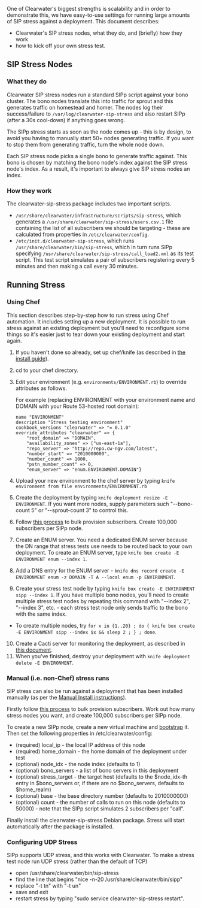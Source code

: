 One of Clearwater's biggest strengths is scalability and in order to demonstrate this, we have easy-to-use settings for running large amounts of SIP stress against a deployment.  This document describes:
- Clearwater's SIP stress nodes, what they do, and (briefly) how they work
- how to kick off your own stress test.

## SIP Stress Nodes
### What they do

Clearwater SIP stress nodes run a standard SIPp script against your bono cluster.  The bono nodes translate this into traffic for sprout and this generates traffic on homestead and homer.  The nodes log their success/failure to `/var/log/clearwater-sip-stress` and also restart SIPp (after a 30s cool-down) if anything goes wrong.

The SIPp stress starts as soon as the node comes up - this is by design, to avoid you having to manually start 50+ nodes generating traffic.  If you want to stop them from generating traffic, turn the whole node down.

Each SIP stress node picks a single bono to generate traffic against.  This bono is chosen by matching the bono node's index against the SIP stress node's index.  As a result, it's important to always give SIP stress nodes an index.

### How they work

The clearwater-sip-stress package includes two important scripts.

* `/usr/share/clearwater/infrastructure/scripts/sip-stress`, which generates a `/usr/share/clearwater/sip-stress/users.csv.1` file containing the list of all subscribers we should be targeting - these are calculated from properties in `/etc/clearwater/config`.
* `/etc/init.d/clearwater-sip-stress`, which runs `/usr/share/clearwater/bin/sip-stress`, which in turn runs SIPp specifying `/usr/share/clearwater/sip-stress/call_load2.xml` as its test script. This test script simulates a pair of subscribers registering every 5 minutes and then making a call every 30 minutes.

## Running Stress

### Using Chef

This section describes step-by-step how to run stress using Chef automation.  It includes setting up a new deployment.  It is possible to run stress against an existing deployment but you'll need to reconfigure some things so it's easier just to tear down your existing deployment and start again.

1.  If you haven't done so already, set up chef/knife (as described in [the install guide](Automated_Install.md)).
2.  cd to your chef directory.
3.  Edit your environment (e.g. `environments/ENVIRONMENT.rb`) to override attributes as follows.

    For example (replacing ENVIRONMENT with your environment name and DOMAIN with your Route 53-hosted root domain):

        name "ENVIRONMENT"
        description "Stress testing environment"
        cookbook_versions "clearwater" => "= 0.1.0"
        override_attributes "clearwater" => {
            "root_domain" => "DOMAIN",
            "availability_zones" => ["us-east-1a"],
            "repo_server" => "http://repo.cw-ngv.com/latest",
            "number_start" => "2010000000",
            "number_count" => 1000,
            "pstn_number_count" => 0,
            "enum_server" => "enum.ENVIRONMENT.DOMAIN"}

4.  Upload your new environment to the chef server by typing `knife environment from file environments/ENVIRONMENT.rb`
5. Create the deployment by typing `knife deployment resize -E ENVIRONMENT`.  If you want more nodes, supply parameters such "--bono-count 5" or "--sprout-count 3" to control this.
6. Follow [this process](https://github.com/Metaswitch/crest/blob/dev/docs/Bulk-Provisioning%20Numbers.md) to bulk provision subscribers. Create 100,000 subscribers per SIPp node.
7. Create an ENUM server.  You need a dedicated ENUM server because the DN range that stress tests use needs to be routed back to your own deployment.  To create an ENUM server, type `knife box create -E ENVIRONMENT enum --index 1`.
8. Add a DNS entry for the ENUM server - `knife dns record create -E ENVIRONMENT enum -z DOMAIN -T A --local enum -p ENVIRONMENT`.
9. Create your stress test node by typing `knife box create -E ENVIRONMENT sipp --index 1`.  If you have multiple bono nodes, you'll need to create multiple stress test nodes by repeating this command with "--index 2", "--index 3", etc. - each stress test node only sends traffic to the bono with the same index.
  * To create multiple nodes, try `for x in {1..20} ; do { knife box create -E ENVIRONMENT sipp --index $x && sleep 2 ; } ; done`.
10. Create a Cacti server for monitoring the deployment, as described in [this document](Cacti.md).
11. When you've finished, destroy your deployment with `knife deployment delete -E ENVIRONMENT`.

### Manual (i.e. non-Chef) stress runs

SIP stress can also be run against a deployment that has been installed manually (as per the [Manual Install instructions](Manual_Install.md)).

Firstly follow [this process](https://github.com/Metaswitch/crest/blob/dev/docs/Bulk-Provisioning%20Numbers.md) to bulk provision subscribers. Work out how many stress nodes you want, and create 100,000 subscribers per SIPp node.

To create a new SIPp node, create a new virtual machine and [bootstrap](Manual_Install.md#bootstrapping-the-machines) it. Then set the following properties in /etc/clearwater/config:

* (required) local_ip - the local IP address of this node
* (required) home_domain - the home domain of the deployment under test
* (optional) node_idx - the node index (defaults to 1)
* (optional) bono_servers - a list of bono servers in this deployment
* (optional) stress_target - the target host (defaults to the $node_idx-th entry in $bono_servers or, if there are no $bono_servers, defaults to $home_realm)
* (optional) base - the base directory number (defaults to 2010000000)
* (optional) count - the number of calls to run on this node (defaults to 50000) - note that the SIPp script simulates 2 subscribers per "call".

Finally install the clearwater-sip-stress Debian package. Stress will start automatically after the package is installed. 

### Configuring UDP Stress

SIPp supports UDP stress, and this works with Clearwater.  To make a stress test node run UDP stress (rather than the default of TCP)

* open /usr/share/clearwater/bin/sip-stress
* find the line that begins "nice -n-20 /usr/share/clearwater/bin/sipp"
* replace "-t tn" with "-t un"
* save and exit
* restart stress by typing "sudo service clearwater-sip-stress restart".
